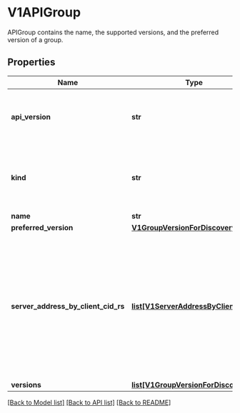 # V1APIGroup

APIGroup contains the name, the supported versions, and the preferred version of a group.
## Properties
Name | Type | Description | Notes
------------ | ------------- | ------------- | -------------
**api_version** | **str** | APIVersion defines the versioned schema of this representation of an object. Servers should convert recognized schemas to the latest internal value, and may reject unrecognized values. More info: https://git.k8s.io/community/contributors/devel/api-conventions.md#resources | [optional] 
**kind** | **str** | Kind is a string value representing the REST resource this object represents. Servers may infer this from the endpoint the kubernetes_asyncio.client submits requests to. Cannot be updated. In CamelCase. More info: https://git.k8s.io/community/contributors/devel/api-conventions.md#types-kinds | [optional] 
**name** | **str** | name is the name of the group. | 
**preferred_version** | [**V1GroupVersionForDiscovery**](V1GroupVersionForDiscovery.md) |  | [optional] 
**server_address_by_client_cid_rs** | [**list[V1ServerAddressByClientCIDR]**](V1ServerAddressByClientCIDR.md) | a map of kubernetes_asyncio.client CIDR to server address that is serving this group. This is to help kubernetes_asyncio.clients reach servers in the most network-efficient way possible. Clients can use the appropriate server address as per the CIDR that they match. In case of multiple matches, kubernetes_asyncio.clients should use the longest matching CIDR. The server returns only those CIDRs that it thinks that the kubernetes_asyncio.client can match. For example: the master will return an internal IP CIDR only, if the kubernetes_asyncio.client reaches the server using an internal IP. Server looks at X-Forwarded-For header or X-Real-Ip header or request.RemoteAddr (in that order) to get the kubernetes_asyncio.client IP. | [optional] 
**versions** | [**list[V1GroupVersionForDiscovery]**](V1GroupVersionForDiscovery.md) | versions are the versions supported in this group. | 

[[Back to Model list]](../README.md#documentation-for-models) [[Back to API list]](../README.md#documentation-for-api-endpoints) [[Back to README]](../README.md)


